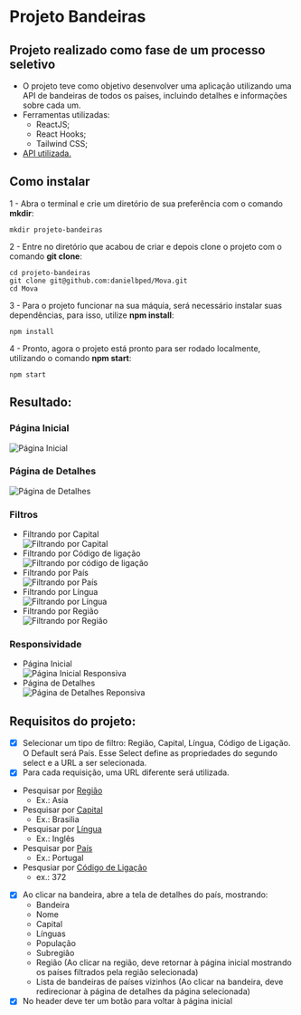 # Projeto Bandeiras

## Projeto realizado como fase de um processo seletivo
  - O projeto teve como objetivo desenvolver uma aplicação utilizando uma API de bandeiras de todos os países, incluindo detalhes e informações sobre cada um.
  - Ferramentas utilizadas:
    - ReactJS;
    - React Hooks;
    - Tailwind CSS;
  - [API utilizada.](https://restcountries.eu/#api-endpoints-code)

## Como instalar
  1 - Abra o terminal e crie um diretório de sua preferência com o comando **mkdir**:
  
    mkdir projeto-bandeiras
    
  2 - Entre no diretório que acabou de criar e depois clone o projeto com o comando **git clone**:
  
    cd projeto-bandeiras
    git clone git@github.com:danielbped/Mova.git
    cd Mova
    
  3 - Para o projeto funcionar na sua máquia, será necessário instalar suas dependências, para isso, utilize **npm install**:
  
    npm install
    
  4 - Pronto, agora o projeto está pronto para ser rodado localmente, utilizando o comando **npm start**:
  
    npm start
  
 ## Resultado:
 
 ### Página Inicial<br>
 ![Página Inicial](/img/main.jpg)
 
 ### Página de Detalhes<br>
 ![Página de Detalhes](/img/details.jpg)
 
 ### Filtros
 -  Filtrando por Capital<br>
 ![Filtrando por Capital](/img/filterCapital.jpg)
 -  Filtrando por Código de ligação<br>
 ![Filtrando por código de ligação](/img/filterCode.jpg)
 - Filtrando por País<br>
 ![Filtrando por País](/img/filterCountry.jpg)
  - Filtrando por Língua<br>
 ![Filtrando por Língua](/img/filterLanguage.jpg)
  - Filtrando por Região<br>
 ![Filtrando por Região](/img/filterRegion.jpg)
 
 ### Responsividade
 - Página Inicial<br>
 ![Página Inicial Responsiva](/img/responsiveMain.jpg)
 - Página de Detalhes<br>
 ![Página de Detalhes Reponsiva](/img/responsiveDetails.jpg)
 
 ## Requisitos do projeto:
 - [x] Selecionar um tipo de filtro: Região, Capital, Língua, Código de Ligação. O Default será País. Esse Select define as propriedades do segundo select e a URL a ser selecionada.
 - [x] Para cada requisição, uma URL diferente será utilizada.
  - Pesquisar por [Região](https://restcountries.eu/rest/v2/region/asia)
      - Ex.: Asia
  - Pesquisar por [Capital](https://restcountries.eu/rest/v2/capital/brasilia)
      - Ex.: Brasilia
  - Pesquisar por [Língua](https://restcountries.eu/rest/v2/lang/en)
      - Ex.: Inglês
  - Pesquisar por [País](https://restcountries.eu/rest/v2/alpha/prt)
      - Ex.: Portugal
  - Pesqusiar por [Código de Ligação](https://restcountries.eu/rest/v2/callingcode/372)
      - ex.: 372
 - [x] Ao clicar na bandeira, abre a tela de detalhes do país, mostrando:
    - Bandeira
    - Nome
    - Capital
    - Línguas
    - População
    - Subregião
    - Região (Ao clicar na região, deve retornar à página inicial mostrando os países filtrados pela região selecionada)
    - Lista de bandeiras de países vizinhos (Ao clicar na bandeira, deve redirecionar à página de detalhes da página selecionada)
- [x] No header deve ter um botão para voltar à página inicial
